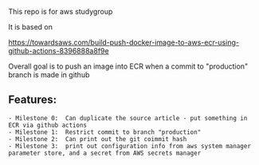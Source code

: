 This repo is for aws studygroup

It is based on 

   https://towardsaws.com/build-push-docker-image-to-aws-ecr-using-github-actions-8396888a8f9e

Overall goal is to push an image into ECR when a commit to "production" branch is made in github

## Features:

	- Milestone 0:  Can duplicate the source article - put something in ECR via github actions
	- Milestone 1:  Restrict commit to branch "production"
	- Milestone 2:  Can print out the git coimmit hash 
	- Milestone 3: 	print out configuration info from aws system manager parameter store, and a secret from AWS secrets manager
	
	
